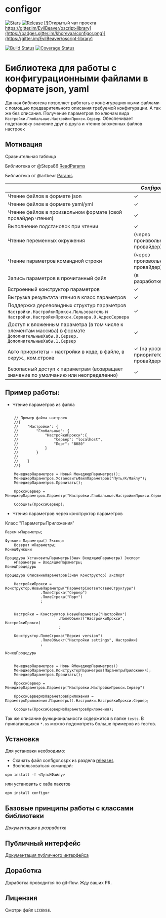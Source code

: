 # configor

[![Stars](https://img.shields.io/github/stars/khorevaa/configor.svg?label=Github%20%E2%98%85&a)](https://github.com/khorevaa/configor/stargazers)
[![Release](https://img.shields.io/github/tag/khorevaa/configor.svg?label=Last%20release&a)](https://github.com/khorevaa/configor/releases)
[![Открытый чат проекта https://gitter.im/EvilBeaver/oscript-library](https://badges.gitter.im/khorevaa/configor.png)](https://gitter.im/EvilBeaver/oscript-library)

[![Build Status](https://travis-ci.org/khorevaa/configor.svg?branch=master)](https://travis-ci.org/khorevaa/configor)
[![Coverage Status](https://coveralls.io/repos/github/khorevaa/configor/badge.svg?branch=master)](https://coveralls.io/github/khorevaa/configor?branch=master)

# Библиотека для работы с конфигурационными файлами в формате json, yaml

Данная библиотека позволяет работать с конфигурационными файлами с помощью предварительного описания требуемой конфигурации.
А так же без описания. Получение параметров по ключам вида `Настройки.Глобальные.НастройкиПрокси.Сервер`.
Обеспечивает подстановку значение друг в друга и чтение вложенных файлов настроек

## Мотивация

Сравнительная таблица

Библиотека от @Stepa86 [ReadParams](https://github.com/Stepa86/ReadParams)

Библиотека от @artbear [Params](https://github.com/artbear/params)


|                                                                                                                                          | *Configor*                            | ReadParams | Params |
|------------------------------------------------------------------------------------------------------------------------------------------|---------------------------------------|------------|--------|
| Чтение файлов в формате json                                                                                                             | ✓                                     | ✓          | ✓      |
| Чтение файлов в формате yaml/yml                                                                                                         | ✓                        |            |        |
| Чтение файлов в произвольном формате (свой провайдер чтения)                                                                             | ✓                                     |            |        |
| Выполнение подстановок при чтении                                                                                                        | ✓                                     | ✓          | ✓      |
| Чтение переменных окружения                                                                                                              | (через произвольный провайдер)        | ✓          | ✓      |
| Чтение параметров командной строки                                                                                                       | (через произвольный провайдер)        |            | ✓      |
| Запись параметров в прочитанный файл                                                                                                     | (в разработке)                        |            |        |
| Встроенный конструктор параметров               | ✓                        |            |        |
| Выгрузка результата чтения в класс параметров                                                                                            | ✓                                     |            |        |
| Поддержка деревовидных структур параметров `Настройки.НастройкиПрокси.Пользователь` и `Настройки.НастройкиПрокси.Сервара.0.АдресСервера` | ✓                                     |            |        |
| Доступ к вложенным параметра (в том числе к элементам массива) в формате `ДополнительныеХабы.0.Сервер, ДополнительныеХабы.1.Сервер`      | ✓                                     |            |        |
| Авто приоритеты - настройки в коде, в файле, в окруж., ком.строке                                                                        | ✓ (на уровне приоритетов провайдеров) |            | ✓      |
| Безопасный доступ к параметрам (возвращает значение по умолчанию или неопределенно)                                                      | ✓                                     | ✓          | ✓      |

## Пример работы:

* Чтение параметров из файла
```bsl

    // Пример файла настроек
    //{
    //    'Настройки': {
    //        "Глобальные": {
    //            "НастройкиПрокси":{
    //                "Сервер": "localhost",
    //                "Порт": "8080"
    //            }
    //        }
    //
    //    }
    //}

    МенеджерПараметров = Новый МенеджерПараметров();
	МенеджерПараметров.УстановитьФайлПараметров("Путь/К/Файлу");
	МенеджерПараметров.Прочитать();

    ПроксиСервер = МенеджерПараметров.Параметр("Настройки.Глобальные.НастройкиПрокси.Сервер")

    Сообщить(ПроксиСервер);

```

* Чтения параметров через конструктор параметров

Класс "ПараметрыПриложения"
```bsl
Перем мПараметры;

Функция Параметры() Экспорт
	Возврат мПараметры;
КонецФункции

Процедура УстановитьПараметры(Знач ВходящиеПараметры) Экспорт
	мПараметры = ВходящиеПараметры;
КонецПроцедуры

Процедура ОписаниеПараметров(Знач Конструктор) Экспорт
	
	НастройкиПрокси = Конструктор.НовыеПараметры("ПараметрСоответствиеСтруктуры")
				.ПолеСтрока("Сервер")
				.ПолеСтрока("Порт")
				;
	
	
	Настройки = Конструктор.НовыеПараметры("Настройки")
						.ПолеОбъект("НастройкиПрокси", НастройкиПрокси)
						;
	
	Конструктор.ПолеСтрока("Версия version")
			    .ПолеОбъект("Настройки settings", Настройки)
				;

КонецПроцедуры

```

```bsl
   
    МенеджерПараметров = Новы йМенеджерПараметров()
    МенеджерПараметров.КонструкторПараметров(ПараметрыПриложения);
    МенеджерПараметров.Прочитать();

    ПроксиСервер = МенеджерПараметров.Параметр("Настройки.НастройкиПрокси.Сервер")

    ПроксиСерверИзПараметровПриложения = ПараметрыПриложения.Параметры().Настройки.НастройкиПрокси.Сервер;

    Сообщить(ПроксиСерверИзПараметровПриложения);

```

Так же описание функциональности содержится в папке `tests`. В прилагающихся `*.os` можно подсмотреть больше примеров из тестов.

## Установка

Для установки необходимо:
* Скачать файл configor.ospx из раздела [releases](https://github.com/khorevaa/configor/releases)
* Воспользоваться командой:

```
opm install -f <ПутьКФайлу>
```
или установить с хаба пакетов

```
opm install configor
```
## Базовые принципы работы с классами библиотеки

*Документация в разработке*

## Публичный интерфейс

[Документация публичного интерфейса](docs/README.md)
## Доработка

Доработка проводится по git-flow. Жду ваших PR.

## Лицензия

Смотри файл `LICENSE`.